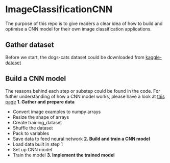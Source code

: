 # ImageClassificationCNN
The purpose of this repo is to give readers a clear idea of how to build and optimise a CNN model for their own image classification applications.

## Gather dataset
Before we start, the dogs-cats dataset could be downloaded from [kaggle-dataset](https://www.kaggle.com/c/dogs-vs-cats-redux-kernels-edition/data)

## Build a CNN model
The reasons behind each step or substep could be found in the code. For futher understanding of how a CNN model works, please have a look at [this page](https://medium.com/@RaghavPrabhu/understanding-of-convolutional-neural-network-cnn-deep-learning-99760835f148)
**1. Gather and prepare data**
  - Convert image examples to numpy arrays
  - Resize the shape of arrays
  - Create training_dataset
  - Shuffle the dataset
  - Pack to variables 
  - Save data to feed neural network
  **2. Build and train a CNN model**
  - Load data built in step 1
  - Set up CNN model
  - Train the model
  **3. Implement the trained model**
